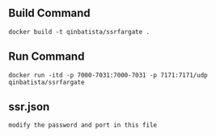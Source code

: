 ## Build Command

```
docker build -t qinbatista/ssrfargate .
```

## Run Command
```
docker run -itd -p 7000-7031:7000-7031 -p 7171:7171/udp   qinbatista/ssrfargate
```
## ssr.json
```
modify the password and port in this file
```


